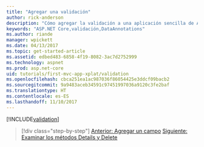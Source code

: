 ```yaml
---
title: "Agregar una validación"
author: rick-anderson
description: "Cómo agregar la validación a una aplicación sencilla de ASP.NET Core."
keywords: "ASP.NET Core,validación,DataAnnotations"
ms.author: riande
manager: wpickett
ms.date: 04/13/2017
ms.topic: get-started-article
ms.assetid: edbed483-6858-4f19-8082-3ac7d2752999
ms.technology: aspnet
ms.prod: asp.net-core
uid: tutorials/first-mvc-app-xplat/validation
ms.openlocfilehash: cbca251ea1ac987036f86054425e3ddcf09bacb2
ms.sourcegitcommit: 9a9483aceb34591c97451997036a9120c3fe2baf
ms.translationtype: HT
ms.contentlocale: es-ES
ms.lasthandoff: 11/10/2017
---
```

[!INCLUDE[validation](../../includes/mvc-intro/validation.md)]

>[!div class="step-by-step"]
[Anterior: Agregar un campo](new-field.md)
[Siguiente: Examinar los métodos Details y Delete](xref:tutorials/first-mvc-app/details)  

